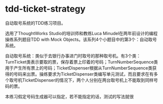 tdd-ticket-strategy
===================

自动取号系统的TDD练习项目。

选用了ThoughtWorks Studio的培训师和教练Luca Minudel在两年前设计的编程操练系列题目TDD with Mock Objects。该系列4个小题目中的第3个：自动取号系统。​


自动取号系统：类似于去银行办事进门时取号的那种取号机。有3个类：TurnTicket类表示要取的票，保存着票上印着的号码；TurnNumberSequence类用于产生所有票上的号码；TicketDispenser根据从TurnNumberSequence类获得的号码来出票。操练要求为TicketDispenser类编写单元测试，而且要求在有多个取号机TicketDispenser的情况下，两个人分别在两台取号机上不能取到同样号码的票。​


本练习假定号码生成器可以指定，若不能指定的话，测试的写法就很
